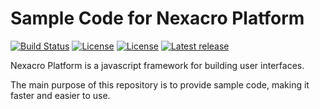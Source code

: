 # Sample Code for Nexacro Platform

[![Build Status](https://travis-ci.org/nexacro/sample_nexacro_platform.svg?branch=master)](https://travis-ci.org/nexacro/sample_nexacro_platform)
[![License](https://img.shields.io/badge/license-open%20source-yellow.svg)](http://www.nexacro.co.kr/legal/license/open-source-license.html)
[![License](https://img.shields.io/badge/license-BSD%203--Clause-yellow.svg)](http://www.nexacro.co.kr/legal/license/license-BSD.html)
[![Latest release](https://img.shields.io/badge/Nexacro%20Platform-v14.0.0.901-blue.svg)](http://docs.tobesoft.com:1975/history_nexacro_14_en)

Nexacro Platform is a javascript framework for building user interfaces.

The main purpose of this repository is to provide sample code, making it faster and easier to use.

